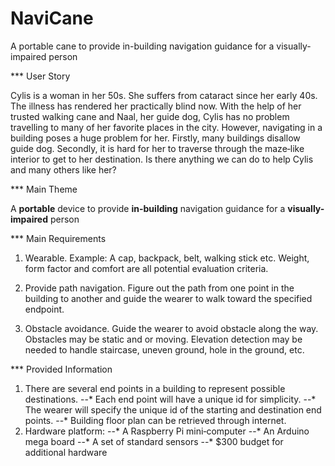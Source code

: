 NaviCane
========

A portable cane to provide in-building navigation guidance for a visually-impaired person

*** User Story

Cylis is a woman in her 50s. She suffers from cataract since her
early 40s. The illness has rendered her practically blind now. With the help of her trusted
walking cane and Naal, her guide dog, Cylis has no problem travelling to many of her
favorite places in the city. However, navigating in a building poses a huge problem for her.
Firstly, many buildings disallow guide dog. Secondly, it is hard for her to traverse through
the maze‐like interior to get to her destination. Is there anything we can do to help Cylis and
many others like her?


*** Main Theme

A __portable__ device to provide **__in-building__** navigation guidance for a __visually-impaired__ person


*** Main Requirements

1. Wearable. Example: A cap, backpack, belt, walking stick etc. Weight, form factor and
comfort are all potential evaluation criteria.

2. Provide path navigation. Figure out the path from one point in the building to
another and guide the wearer to walk toward the specified endpoint.

3. Obstacle avoidance. Guide the wearer to avoid obstacle along the way. Obstacles
may be static and or moving. Elevation detection may be needed to handle staircase,
uneven ground, hole in the ground, etc.


*** Provided Information

1. There are several end points in a building to represent possible destinations.
--* Each end point will have a unique id for simplicity.
--* The wearer will specify the unique id of the starting and destination end points.
--* Building floor plan can be retrieved through internet.
2. Hardware platform:
--* A Raspberry Pi mini‐computer
--* An Arduino mega board
--* A set of standard sensors
--* $300 budget for additional hardware

